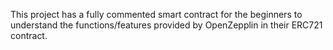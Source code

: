This project has a fully commented smart contract for the beginners to understand the functions/features provided by OpenZepplin in their ERC721 contract.
